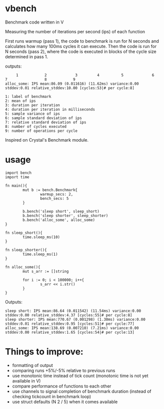 # vbench
Benchmark code written in V

Measuring the number of iterations per second (ips) of each function


First runs warmup (pass 1), the code to benchmark is run for N seconds and calculates how many 100ms cycles it can execute.
Then the code is run for N seconds (pass 2), where the code is executed in blocks of the cycle size determined in pass 1. 

outputs:

```
     1            2             3         4          5             6                7                 8            9
alloc_some: IPS mean:86.09 (0.011616) (11.62ms) variance:0.00 stddev:0.01 relative_stddev:10.00 [cycles:53|# per cycle:8]

1: label of benchmark
2: mean of ips
3: duration per iteration
4: duration per iteration in milliseconds
5: sample variance of ips
6: sample standard deviation of ips
7: relative standard deviation of ips
8: number of cycles executed
9: number of operations per cycle
```

Inspired on Crystal's Benchmark module.

# usage
```
import bench
import time

fn main(){
        mut b := bench.Benchmark{
                warmup_secs: 2,
                bench_secs: 5
        }
        
        b.bench('sleep short', sleep_short)    
        b.bench('sleep shorter', sleep_shorter)   
        b.bench('alloc_some', alloc_some)   
}

fn sleep_short(){
        time.sleep_ms(10)
}

fn sleep_shorter(){
        time.sleep_ms(1)
}

fn alloc_some(){
        mut s_arr := []string

        for i := 0; i < 100000; i++{
                s_arr << i.str()
        }
}
```
Outputs:
```
sleep short: IPS mean:86.64 (0.011542) (11.54ms) variance:0.00 stddev:0.00 relative_stddev:4.37 [cycles:55|# per cycle:8]
sleep shorter: IPS mean:770.67 (0.001298) (1.30ms) variance:0.00 stddev:0.01 relative_stddev:0.95 [cycles:51|# per cycle:77]
alloc_some: IPS mean:138.69 (0.007210) (7.21ms) variance:0.00 stddev:0.00 relative_stddev:1.65 [cycles:54|# per cycle:13]
```

# Things to improve:
 - formatting of output
 - comparing runs +5%/-5% relative to previous runs
 - use monotonic time instead of tick count (monotonic time is not yet available in V)
 - compare performance of functions to each other
 - use channels to signal completion of benchmark duration (instead of checking tickcount in benchmark loop)
 - use struct defaults (N 2 / 5) when it comes available
